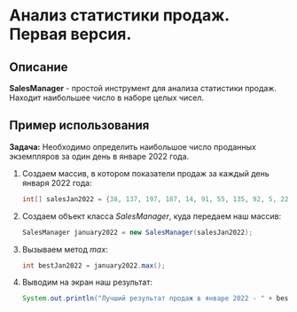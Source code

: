 # Анализ статистики продаж. Первая версия.

## Описание

**SalesManager** - простой инструмент для анализа статистики продаж. Находит наибольшее число в наборе целых чисел.

## Пример использования

**Задача:** Необходимо определить наибольшое число проданных экземпляров за один день в январе 2022 года.

1. Создаем массив, в котором показатели продаж за каждый день января 2022 года:
    ```java
    int[] salesJan2022 = {38, 137, 197, 187, 14, 91, 55, 135, 92, 5, 22, 158, 100, 153, 32, 90, 194, 36, 116, 118, 87, 29, 133, 120, 6, 109, 124, 86, 101, 69, 97};
    ```
1. Создаем объект класса *SalesManager*, куда передаем наш массив:
    ```java
    SalesManager january2022 = new SalesManager(salesJan2022);
    ```
1. Вызываем метод *max*:
    ```java
    int bestJan2022 = january2022.max();
    ```
1. Выводим на экран наш результат:
    ```java
    System.out.println("Лучший результат продаж в январе 2022 - " + bestJan2022 + " штук за один день!");
    ```
